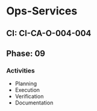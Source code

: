 # Ops-Services

## CI: CI-CA-O-004-004
## Phase: 09

### Activities
- Planning
- Execution
- Verification
- Documentation

